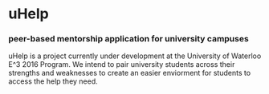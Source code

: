 # uHelp
### peer-based mentorship application for university campuses

uHelp is a project currently under development at the University of Waterloo E^3 2016 Program. We intend to pair university students across their strengths and weaknesses to create an easier enviorment for students to access the help they need.
